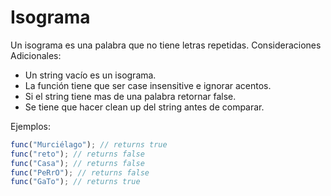 # Isograma

Un isograma es una palabra que no tiene letras repetidas. Consideraciones Adicionales:

- Un string vacío es un isograma.
- La función tiene que ser case insensitive e ignorar acentos.
- Si el string tiene mas de una palabra retornar false.
- Se tiene que hacer clean up del string antes de comparar.

Ejemplos:

```js
func("Murciélago"); // returns true
func("reto"); // returns false
func("Casa"); // returns false
func("PeRrO"); // returns false
func("GaTo"); // returns true
```
